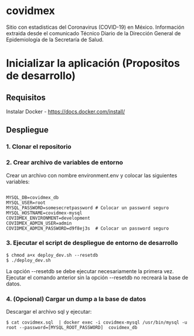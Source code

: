 # covidmex
Sitio con estadisticas del Coronavirus (COVID-19) en México. Información extraida desde el comunicado Técnico Diario de la Dirección General de Epidemiología de la  Secretaría de Salud.

# Inicializar la aplicación (Propositos de desarrollo)

## Requisitos

Instalar Docker - https://docs.docker.com/install/

## Despliegue

### 1. Clonar el repositorio

### 2. Crear archivo de variables de entorno

Crear un archivo con nombre environment.env y colocar las siguientes variables:

```

MYSQL_DB=covidmex_db
MYSQL_USER=root
MYSQL_PASSWORD=somesecretpassword # Colocar un password seguro
MYSQL_HOSTNAME=covidmex-mysql
COVIDMEX_ENVIRONMENT=development
COVIDMEX_ADMIN_USER=admin
COVIDMEX_ADMIN_PASSWORD=d9f8ej3s  # Colocar un password seguro

```

### 3. Ejecutar el script de despliegue de entorno de desarrollo

```
$ chmod a+x deploy_dev.sh --resetdb
$ ./deploy_dev.sh
```

La opción --resetdb se debe ejecutar necesariamente la primera vez. Ejecutar el comando anterior sin la opción --resetdb no recreará la base de datos. 


###  4. (Opcional) Cargar un dump a la base de datos

Descargar el archivo sql y ejecutar:
```
$ cat covidmex.sql  | docker exec -i covidmex-mysql /usr/bin/mysql -u root --password=[MYSQL_ROOT_PASSWORD]  covidmex_db
```
